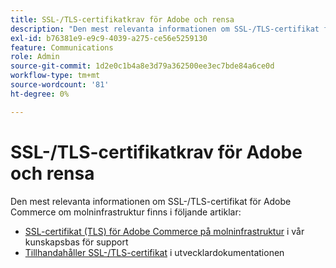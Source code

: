 ```yaml
---
title: SSL-/TLS-certifikatkrav för Adobe och rensa
description: "Den mest relevanta informationen om SSL-/TLS-certifikat för Adobe Commerce om molninfrastruktur finns i följande artiklar:"
exl-id: b76381e9-e9c9-4039-a275-ce56e5259130
feature: Communications
role: Admin
source-git-commit: 1d2e0c1b4a8e3d79a362500ee3ec7bde84a6ce0d
workflow-type: tm+mt
source-wordcount: '81'
ht-degree: 0%

---
```


# SSL-/TLS-certifikatkrav för Adobe och rensa

Den mest relevanta informationen om SSL-/TLS-certifikat för Adobe Commerce om molninfrastruktur finns i följande artiklar:

* [SSL-certifikat (TLS) för Adobe Commerce på molninfrastruktur](/help/how-to/general/ssl-tls-certificates-for-magento-commerce-cloud-faq.md) i vår kunskapsbas för support
* [Tillhandahåller SSL-/TLS-certifikat](https://devdocs.magento.com/cloud/cdn/configure-fastly.html#provision-ssltls-certificates) i utvecklardokumentationen
